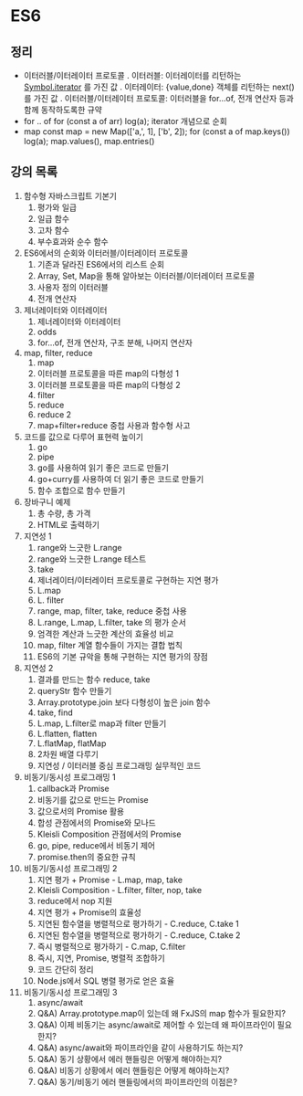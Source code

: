 # ES6
## 정리
* 이터러블/이터레이터 프로토콜
. 이터러블: 이터레이터를 리턴하는 [Symbol.iterator]() 를 가진 값
. 이터레이터: {value,done} 객체를 리턴하는 next()를 가진 값
. 이터러블/이터레이터 프로토콜: 이터러블을 for...of, 전개 연산자 등과 함께 동작하도록한 규약
* for .. of
for (const a of arr) log(a);
iterator 개념으로 순회
* map
const map = new Map(['a,', 1], ['b', 2]);
for (const a of map.keys()) log(a);
map.values(), map.entries()

## 강의 목록
1. 함수형 자바스크립트 기본기
    1. 평가와 일급
    2. 일급 함수
    3. 고차 함수
    4. 부수효과와 순수 함수
2. ES6에서의 순회와 이터러블/이터레이터 프로토콜
    1. 기존과 달라진 ES6에서의 리스트 순회
    2. Array, Set, Map을 통해 알아보는 이터러블/이터레이터 프로토콜
    3. 사용자 정의 이터러블
    4. 전개 연산자
3. 제너레이터와 이터레이터
    1. 제너레이터와 이터레이터
    2. odds
    3. for...of, 전개 연산자, 구조 분해, 나머지 연산자
4. map, filter, reduce
    1. map
    2. 이터러블 프로토콜을 따른 map의 다형성 1
    3. 이터러블 프로토콜을 따른 map의 다형성 2
    4. filter
    5. reduce
    6. reduce 2
    7. map+filter+reduce 중첩 사용과 함수형 사고
5. 코드를 값으로 다루어 표현력 높이기
    1. go
    2. pipe
    3. go를 사용하여 읽기 좋은 코드로 만들기
    4. go+curry를 사용하여 더 읽기 좋은 코드로 만들기
    5. 함수 조합으로 함수 만들기
6. 장바구니 예제
    1. 총 수량, 총 가격
    2. HTML로 출력하기
7. 지연성 1
    1. range와 느긋한 L.range
    2. range와 느긋한 L.range 테스트
    3. take
    4. 제너레이터/이터레이터 프로토콜로 구현하는 지연 평가
    5. L.map
    6. L. filter
    7. range, map, filter, take, reduce 중첩 사용
    8. L.range, L.map, L.filter, take 의 평가 순서
    9. 엄격한 계산과 느긋한 계산의 효율성 비교
    10. map, filter 계열 함수들이 가지는 결합 법칙
    11. ES6의 기본 규악을 통해 구현하는 지연 평가의 장점
8. 지연성 2
    1. 결과를 만드는 함수 reduce, take
    2. queryStr 함수 만들기
    3. Array.prototype.join 보다 다형성이 높은 join 함수
    4. take, find
    5. L.map, L.filter로 map과 filter 만들기
    6. L.flatten, flatten
    7. L.flatMap, flatMap
    8. 2차원 배열 다루기
    9. 지연성 / 이터러블 중심 프로그래밍 실무적인 코드
9. 비동기/동시성 프로그래밍 1
    1. callback과 Promise
    2. 비동기를 값으로 만드는 Promise
    3. 값으로서의 Promise 활용
    4. 합성 관점에서의 Promise와 모나드
    5. Kleisli Composition 관점에서의 Promise
    6. go, pipe, reduce에서 비동기 제어
    7. promise.then의 중요한 규칙
10. 비동기/동시성 프로그래밍 2
    1. 지연 평가 + Promise - L.map, map, take
    2. Kleisli Composition - L.filter, filter, nop, take
    3. reduce에서 nop 지원
    4. 지연 평가 + Promise의 효율성
    5. 지연된 함수열을 병렬적으로 평가하기 - C.reduce, C.take 1
    6. 지연된 함수열을 병렬적으로 평가하기 - C.reduce, C.take 2
    7. 즉시 병렬적으로 평가하기 - C.map, C.filter
    8. 즉시, 지연, Promise, 병렬적 조합하기
    9. 코드 간단히 정리
    10. Node.js에서 SQL 병렬 평가로 얻은 효율
11. 비동기/동시성 프로그래밍 3
    1. async/await
    2. Q&A) Array.prototype.map이 있는데 왜 FxJS의 map 함수가 필요한지?
    3. Q&A) 이제 비동기는 async/await로 제어할 수 있는데 왜 파이프라인이 필요한지?
    4. Q&A) async/await와 파이프라인을 같이 사용하기도 하는지?
    5. Q&A) 동기 상황에서 에러 핸들링은 어떻게 해야하는지?
    6. Q&A) 비동기 상황에서 에러 핸들링은 어떻게 해야하는지?
    7. Q&A) 동기/비동기 에러 핸들링에서의 파이프라인의 이점은?
